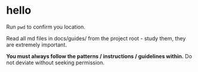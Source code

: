 # hello

Run `pwd` to confirm you location.

Read all md files in docs/guides/ from the project root - study them, they are extremely important.

**You must always follow the patterns / instructions / guidelines within.** Do not deviate without seeking permission.
